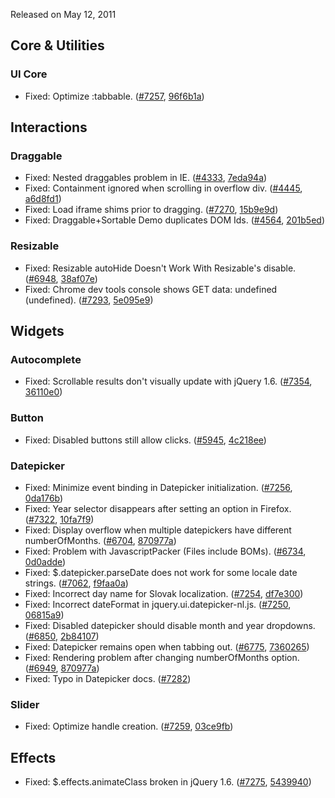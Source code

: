 <script>{
	"title": "jQuery UI 1.8.13 Changelog"
}</script>

Released on May 12, 2011

## Core &amp; Utilities

### UI Core

* Fixed: Optimize :tabbable. ([#7257](http://bugs.jqueryui.com/ticket/7257), [96f6b1a](https://github.com/jquery/jquery-ui/commit/96f6b1a7db1e3bc74de66153cf9be80152e04430))

## Interactions

### Draggable

* Fixed: Nested draggables problem in IE. ([#4333](http://bugs.jqueryui.com/ticket/4333), [7eda94a](https://github.com/jquery/jquery-ui/commit/7eda94a8c916760de4093df85f58cc694838b52b))
* Fixed: Containment ignored when scrolling in overflow div. ([#4445](http://bugs.jqueryui.com/ticket/4445), [a6d8fd1](https://github.com/jquery/jquery-ui/commit/a6d8fd1480d1d020a32cad015b43689fdefec352))
* Fixed: Load iframe shims prior to dragging. ([#7270](http://bugs.jqueryui.com/ticket/7270), [15b9e9d](https://github.com/jquery/jquery-ui/commit/15b9e9d176a7796f1582ba5c0a7d06e4ad7cc8e9))
* Fixed: Draggable+Sortable Demo duplicates DOM Ids. ([#4564](http://bugs.jqueryui.com/ticket/4564), [201b5ed](https://github.com/jquery/jquery-ui/commit/201b5ed48c0b848a38e8e43c4f187c44e2e16ddd))

### Resizable

* Fixed: Resizable autoHide Doesn't Work With Resizable's disable. ([#6948](http://bugs.jqueryui.com/ticket/6948), [38af07e](https://github.com/jquery/jquery-ui/commit/38af07ec4e916bc5fe1268b9878a21801368a78d))
* Fixed: Chrome dev tools console shows GET data: undefined (undefined). ([#7293](http://bugs.jqueryui.com/ticket/7293), [5e095e9](https://github.com/jquery/jquery-ui/commit/5e095e9f4cf0ebd1593183b1df7413031f1990fb))

## Widgets

### Autocomplete

* Fixed: Scrollable results don't visually update with jQuery 1.6. ([#7354](http://bugs.jqueryui.com/ticket/7354), [36110e0](https://github.com/jquery/jquery-ui/commit/36110e07d471ee0d59d9ac5b5077deda7005d155))

### Button

* Fixed: Disabled buttons still allow clicks. ([#5945](http://bugs.jqueryui.com/ticket/5945), [4c218ee](https://github.com/jquery/jquery-ui/commit/4c218eeb0a4e6b06d055fcfe0b45ff034ecbfa43))

### Datepicker

* Fixed: Minimize event binding in Datepicker initialization. ([#7256](http://bugs.jqueryui.com/ticket/7256), [0da176b](https://github.com/jquery/jquery-ui/commit/0da176b0062f497b13eddcf4c8312f960019f4d3))
* Fixed: Year selector disappears after setting an option in Firefox. ([#7322](http://bugs.jqueryui.com/ticket/7322), [10fa7f9](https://github.com/jquery/jquery-ui/commit/10fa7f9ae9ea68ac11795862a2ccdc813256eb8e))
* Fixed: Display overflow when multiple datepickers have different numberOfMonths. ([#6704](http://bugs.jqueryui.com/ticket/6704), [870977a](https://github.com/jquery/jquery-ui/commit/870977ae6b314cecb27a7bfe18b0fdf46c8e9f79))
* Fixed: Problem with JavascriptPacker (Files include BOMs). ([#6734](http://bugs.jqueryui.com/ticket/6734), [0d0adde](https://github.com/jquery/jquery-ui/commit/0d0addee1621f231a6f8b9bc33c087f70cd5628b))
* Fixed: $.datepicker.parseDate does not work for some locale date strings. ([#7062](http://bugs.jqueryui.com/ticket/7062), [f9faa0a](https://github.com/jquery/jquery-ui/commit/f9faa0ab5fb2b9f332de93fd9d8fb97e9957ff6d))
* Fixed: Incorrect day name for Slovak localization. ([#7254](http://bugs.jqueryui.com/ticket/7254), [df7e300](https://github.com/jquery/jquery-ui/commit/df7e3000382e9c1e11659f5a65d43a93cc99c0e9))
* Fixed: Incorrect dateFormat in jquery.ui.datepicker-nl.js. ([#7250](http://bugs.jqueryui.com/ticket/7250), [06815a9](https://github.com/jquery/jquery-ui/commit/06815a98b121072ab38b6117652e9a1e31813742))
* Fixed: Disabled datepicker should disable month and year dropdowns. ([#6850](http://bugs.jqueryui.com/ticket/6850), [2b84107](https://github.com/jquery/jquery-ui/commit/2b84107b3149631f6f09b69af9bc3a61be32b7c2))
* Fixed: Datepicker remains open when tabbing out. ([#6775](http://bugs.jqueryui.com/ticket/6775), [7360265](https://github.com/jquery/jquery-ui/commit/73602652acd6908acaad27c29a5e3562e7538b5b))
* Fixed: Rendering problem after changing numberOfMonths option. ([#6949](http://bugs.jqueryui.com/ticket/6949), [870977a](https://github.com/jquery/jquery-ui/commit/870977ae6b314cecb27a7bfe18b0fdf46c8e9f79))
* Fixed: Typo in Datepicker docs. ([#7282](http://bugs.jqueryui.com/ticket/7282))

### Slider

* Fixed: Optimize handle creation. ([#7259](http://bugs.jqueryui.com/ticket/7259), [03ce9fb](https://github.com/jquery/jquery-ui/commit/03ce9fb8cd3d81227dcaf878f8cea5540bbd868a))

## Effects

* Fixed: $.effects.animateClass broken in jQuery 1.6. ([#7275](http://bugs.jqueryui.com/ticket/7275), [5439940](https://github.com/jquery/jquery-ui/commit/54399403e76d4fbd17c8f2664e591fd89801fab1))
